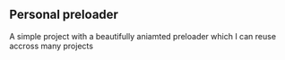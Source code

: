 ## Personal preloader

A simple project with a beautifully aniamted preloader which I can reuse accross many projects
